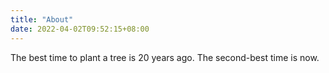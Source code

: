 ```yaml
---
title: "About"
date: 2022-04-02T09:52:15+08:00
---
```


The best time to plant a tree is 20 years ago. The second-best time is now.
